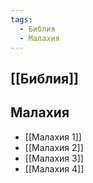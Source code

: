```yaml
---
tags:
  - Библия
  - Малахия
---
```

## [[Библия]]
## Малахия
- [[Малахия 1]]
- [[Малахия 2]]
- [[Малахия 3]]
- [[Малахия 4]]
